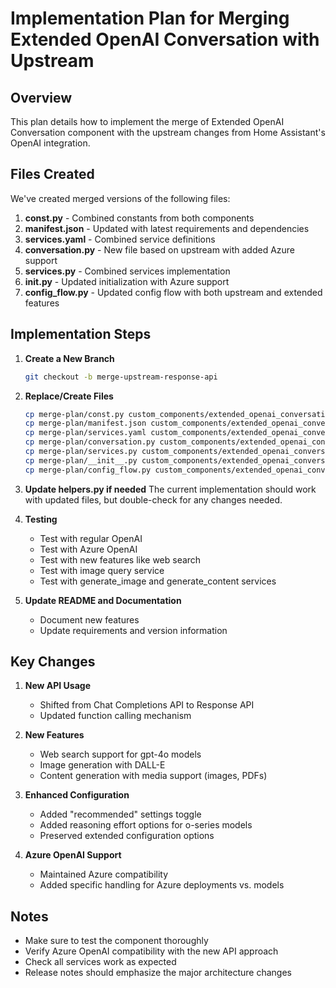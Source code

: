 # Implementation Plan for Merging Extended OpenAI Conversation with Upstream

## Overview
This plan details how to implement the merge of Extended OpenAI Conversation component with the upstream changes from Home Assistant's OpenAI integration.

## Files Created

We've created merged versions of the following files:

1. **const.py** - Combined constants from both components
2. **manifest.json** - Updated with latest requirements and dependencies
3. **services.yaml** - Combined service definitions
4. **conversation.py** - New file based on upstream with added Azure support
5. **services.py** - Combined services implementation
6. **__init__.py** - Updated initialization with Azure support
7. **config_flow.py** - Updated config flow with both upstream and extended features

## Implementation Steps

1. **Create a New Branch**
   ```bash
   git checkout -b merge-upstream-response-api
   ```

2. **Replace/Create Files**
   ```bash
   cp merge-plan/const.py custom_components/extended_openai_conversation/
   cp merge-plan/manifest.json custom_components/extended_openai_conversation/
   cp merge-plan/services.yaml custom_components/extended_openai_conversation/
   cp merge-plan/conversation.py custom_components/extended_openai_conversation/
   cp merge-plan/services.py custom_components/extended_openai_conversation/
   cp merge-plan/__init__.py custom_components/extended_openai_conversation/
   cp merge-plan/config_flow.py custom_components/extended_openai_conversation/
   ```

3. **Update helpers.py if needed**
   The current implementation should work with updated files, but double-check for any changes needed.

4. **Testing**
   - Test with regular OpenAI
   - Test with Azure OpenAI 
   - Test with new features like web search
   - Test with image query service
   - Test with generate_image and generate_content services

5. **Update README and Documentation**
   - Document new features
   - Update requirements and version information

## Key Changes

1. **New API Usage**
   - Shifted from Chat Completions API to Response API
   - Updated function calling mechanism

2. **New Features**
   - Web search support for gpt-4o models
   - Image generation with DALL-E
   - Content generation with media support (images, PDFs)

3. **Enhanced Configuration**
   - Added "recommended" settings toggle
   - Added reasoning effort options for o-series models
   - Preserved extended configuration options

4. **Azure OpenAI Support**
   - Maintained Azure compatibility
   - Added specific handling for Azure deployments vs. models

## Notes
- Make sure to test the component thoroughly 
- Verify Azure OpenAI compatibility with the new API approach
- Check all services work as expected
- Release notes should emphasize the major architecture changes